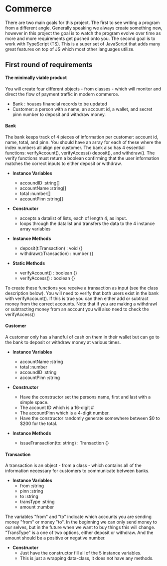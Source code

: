 # Commerce
There are two main goals for this project.  The first to see writing a program from a different angle.  Generally speaking we always create something new, however in this project the goal is to watch the program evolve over time as more and more requirements get pushed onto you.  The second goal is to work with TypeScript (TS).  This is a super set of JavaScript that adds many great features on top of JS which most other languages utilize.

## First round of requirements
#### The minimally viable product

You will create four different objects - from classes - which will monitor and direct the flow of payment traffic in modern commerce.
-  Bank : houses financial records to be updated
-  Customer: a person with a name, an account id, a wallet, and secret pinn number to deposit and withdraw money.


#### Bank
The bank keeps track of 4 pieces of information per customer: account id, name, total, and pinn.  You should have an array for each of these where the index numbers all align per customer.  The bank also has 4 essential functions: verifyAccount(), verifyAccess() deposit(), and withdraw().  The verify functions must return a boolean confirming that the user information matches the correct inputs to either deposit or withdraw.

-  **Instance Variables**
    -  accoundID :string[]
    -  accountName :string[]
    -  total :number[]
    -  accountPinn :string[]

-  **Constructor**
    -  accepts a datalist of lists, each of length 4, as input.
    -  loops through the datalist and transfers the data to the 4 instance array variables

-  **Instance Methods**
    -  deposit(t:Transaction) : void {}
    -  withdraw(t:Transaction) : number {}
-  **Static Methods**
    -  verifyAccount() : boolean {}
    -  verifyAccess() : boolean {}


To create these functions you receive a transaction as input (see the class description below).  You will need to verify that both users exist in the bank with verifyAccount().  If this is true you can then either add or subtract money from the correct accounts.  Note that if you are making a withdrawl or subtracting money from an account you will also need to check the verifyAccess()


#### Customer
A customer only has a handful of cash on them in their wallet but can go to the bank to deposit or withdraw money at various times.

-  **Instance Variables**
    -  accountName :string
    -  total :number
    -  accoundID :string
    -  accountPinn :string


-  **Constructor**
    -  Have the constructor set the persons name, first and last with a simple space.
    -  The account ID which is a 16-digit #
    -  The accountPinn which is a 4-digit number.
    -  Have the constructor randomly generate somewhere between $0 to $200 for the total.


-  **Instance Methods**
    -  issueTransaction(to: string) : Transaction {}



#### Transaction
A transaction is an object - from a class - which contains all of the information necessary for customers to communicate between banks.  


-  **Instance Variables**
    -  from :string
    -  pinn :string
    -  to :string
    -  transType :string
    -  amount :number


The variables "from" and "to" indicate which accounts you are sending money "from" or money "to".  In the beginning we can only send money to our selves, but in the future when we want to buy things this will change.  "TransType" is a one of two options, either deposit or withdraw.  And the amount should be a positive or negative number.

-  **Constructor**
    -  Just have the constructor fill all of the 5 instance variables.
    -  This is just a wrapping data-class, it does not have any methods.
